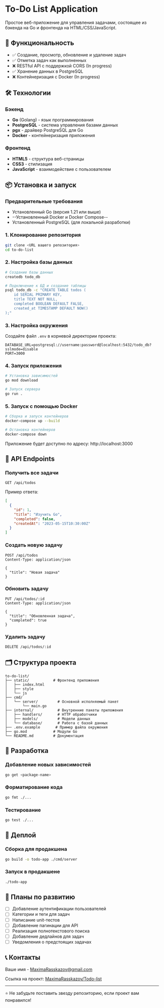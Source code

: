 # To-Do List Application

Простое веб-приложение для управления задачами, состоящее из бэкенда на Go и фронтенда на HTML/CSS/JavaScript.

## 🚀 Функциональность

- ✅ Создание, просмотр, обновление и удаление задач
- ✅ Отметка задач как выполненных
- ❌ RESTful API с поддержкой CORS (In progress)
- ✅ Хранение данных в PostgreSQL
- ❌ Контейнеризация с Docker (In progress)

## 🛠 Технологии

### Бэкенд
- **Go** (Golang) - язык программирования
- **PostgreSQL** - система управления базами данных
- **pgx** - драйвер PostgreSQL для Go
- **Docker** - контейнеризация приложения

### Фронтенд
- **HTML5** - структура веб-страницы
- **CSS3** - стилизация
- **JavaScript** - взаимодействие с пользователем

## 📦 Установка и запуск

### Предварительные требования
- Установленный Go (версия 1.21 или выше)
- --Установленный Docker и Docker Compose--
- Установленный PostgreSQL (для локальной разработки)

### 1. Клонирование репозитория
```bash
git clone <URL вашего репозитория>
cd to-do-list
```

### 2. Настройка базы данных
```bash
# Создание базы данных
createdb todo_db

# Подключение к БД и создание таблицы
psql todo_db -c "CREATE TABLE todos (
    id SERIAL PRIMARY KEY,
    title TEXT NOT NULL,
    completed BOOLEAN DEFAULT FALSE,
    created_at TIMESTAMP DEFAULT NOW()
);"
```

### 3. Настройка окружения
Создайте файл `.env` в корневой директории проекта:
```env
DATABASE_URL=postgresql://username:password@localhost:5432/todo_db?sslmode=disable
PORT=3000
```

### 4. Запуск приложения
```bash
# Установка зависимостей
go mod download

# Запуск сервера
go run .
```

### 5. Запуск с помощью Docker
```bash
# Сборка и запуск контейнеров
docker-compose up --build

# Остановка контейнеров
docker-compose down
```

Приложение будет доступно по адресу: http://localhost:3000

## 📡 API Endpoints

### Получить все задачи
```
GET /api/todos
```
Пример ответа:
```json
[
  {
    "id": 1,
    "title": "Изучить Go",
    "completed": false,
    "createdAt": "2023-05-15T10:30:00Z"
  }
]
```

### Создать новую задачу
```
POST /api/todos
Content-Type: application/json

{
  "title": "Новая задача"
}
```

### Обновить задачу
```
PUT /api/todos/:id
Content-Type: application/json

{
  "title": "Обновленная задача",
  "completed": true
}
```

### Удалить задачу
```
DELETE /api/todos/:id
```

## 🗂 Структура проекта

```
to-do-list/
├── static/           # Фронтенд приложения
│   ├── index.html
│   ├── style
│   └── js
├── cmd/
│   └── server/         # Основной исполняемый пакет
│       └── main.go
├── internal/           # Внутренние пакеты приложения
│   ├── handlers/       # HTTP обработчики
│   ├── models/         # Модели данных
│   └── database/       # Работа с базой данных
├── .env.example       # Пример файла окружения
├── go.mod            # Модули Go
└── README.md         # Документация
```

## 🔧 Разработка

### Добавление новых зависимостей
```bash
go get <package-name>
```

### Форматирование кода
```bash
go fmt ./...
```

### Тестирование
```bash
go test ./...
```

## 🚀 Деплой

### Сборка для продакшена
```bash
go build -o todo-app ./cmd/server
```

### Запуск в продакшене
```bash
./todo-app
```

## 📝 Планы по развитию

- [ ] Добавление аутентификации пользователей
- [ ] Категории и теги для задач
- [ ] Написание unit-тестов
- [ ] Добавление пагинации для API
- [ ] Реализация полнотекстового поиска
- [ ] Добавление дедлайнов для задач
- [ ] Уведомления о предстоящих задачах

## 📞 Контакты

Ваше имя - [MaximaRasskazov@gmail.com](MaximaRasskazov@gmail.com)

Ссылка на проект: [MaximaRasskazov/Todo-list](https://github.com/MaximaRasskazov/Todo-list)

---

⭐ Не забудьте поставить звезду репозиторию, если проект вам понравился!
